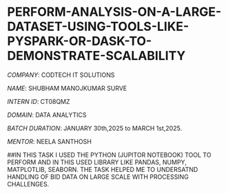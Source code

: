 # PERFORM-ANALYSIS-ON-A-LARGE-DATASET-USING-TOOLS-LIKE-PYSPARK-OR-DASK-TO-DEMONSTRATE-SCALABILITY

*COMPANY*: CODTECH IT SOLUTIONS 

*NAME*: SHUBHAM MANOJKUMAR SURVE 

*INTERN ID*: CT08QMZ

*DOMAIN*: DATA ANALYTICS

*BATCH DURATION*: JANUARY 30th,2025 to MARCH 1st,2025.

*MENTOR*: NEELA SANTHOSH 

##IN THIS TASK I USED THE PYTHON (JUPITOR NOTEBOOK) TOOL TO PERFORM AND IN THIS USED LIBRARY LIKE PANDAS, NUMPY, MATPLOTLIB, SEABORN. THE TASK HELPED ME TO UNDERSATND HANDLING OF BID DATA ON LARGE SCALE WITH PROCESSING CHALLENGES.
